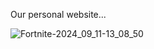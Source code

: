 Our personal website... 

![Fortnite-2024_09_11-13_08_50](https://github.com/user-attachments/assets/21a3a158-516a-416c-baf0-ea7e15054be6)
